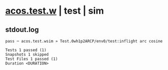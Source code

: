 # [acos.test.w](../../../../../../examples/tests/sdk_tests/math/acos.test.w) | test | sim

## stdout.log
```log
pass ─ acos.test.wsim » Test.0wh1p2ARCP/env0/test:inflight arc cosine

Tests 1 passed (1)
Snapshots 1 skipped
Test Files 1 passed (1)
Duration <DURATION>
```

